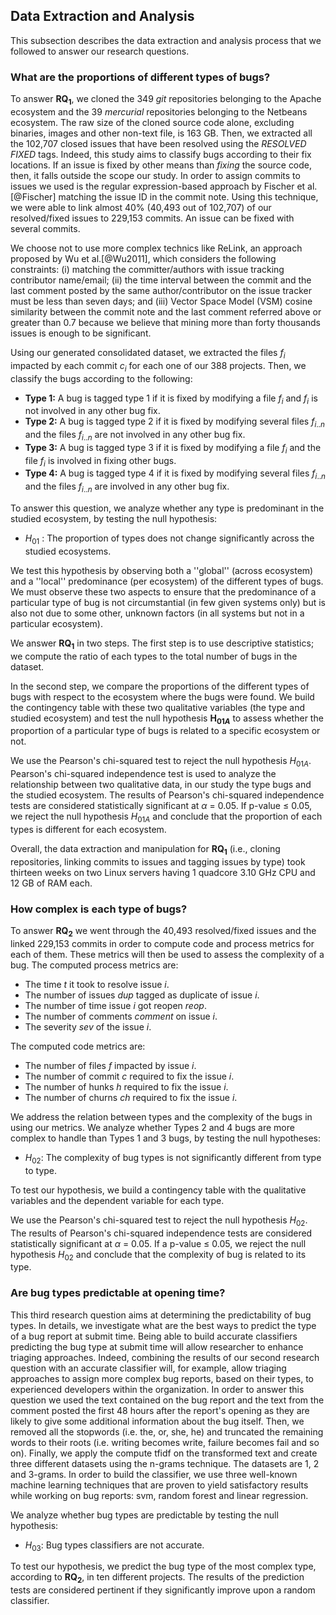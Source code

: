 
## Data Extraction and Analysis

This subsection describes the data extraction and analysis process that we followed to answer our research questions.

### What are the proportions of different types of bugs? 

To answer **RQ$_1$**, we cloned the 349 *git* repositories belonging to the Apache ecosystem and the 39 *mercurial* repositories belonging to the Netbeans ecosystem.
The raw size of the cloned source code alone, excluding binaries, images and other non-text file, is 163 GB.
Then, we extracted all the 102,707 closed issues that have been resolved using the *RESOLVED FIXED* tags.
Indeed, this study aims to classify bugs according to their fix locations.
If an issue is fixed by other means than *fixing* the source code, then, it falls outside the scope our study.
In order to assign commits to issues we used is the regular expression-based approach by Fischer et al. [@Fischer] matching the issue ID in the commit note.
Using this technique, we were able to link almost 40\% (40,493 out of 102,707) of our resolved/fixed issues to 229,153 commits.
An issue can be fixed with several commits.

We choose not to use more complex technics like ReLink, an approach proposed by Wu et al.[@Wu2011], which considers the following constraints: (i) matching the committer/authors with issue tracking contributor name/email; (ii) the time interval between the commit and the last comment posted by the same author/contributor on the issue tracker must be less than seven days; and (iii) Vector Space Model (VSM) cosine similarity between the commit note and the last comment referred above or greater than 0.7 because we believe that mining more than forty thousands issues is enough to be significant.

Using our generated consolidated dataset, we extracted the files $f_i$ impacted by each commit $c_i$ for each one of our 388 projects.
Then, we classify the bugs according to the following:


- **Type 1:** A bug is tagged type 1 if it is fixed by modifying a file $f_i$ and $f_i$ is not involved in any other bug fix.
- **Type 2:** A bug is tagged type 2 if it is fixed by modifying several files $f_{i..n}$ and the files $f_{i..n}$ are not involved in any other bug fix.
- **Type 3:** A bug is tagged type 3 if it is fixed by modifying a file $f_{i}$ and the file $f_{i}$ is involved in fixing other bugs.
- **Type 4:** A bug is tagged type 4 if it is fixed by modifying several files $f_{i..n}$ and the files $f_{i..n}$ are involved in any other bug fix.

To answer this question, we analyze whether any type is predominant in the studied ecosystem, by testing the null hypothesis:

- $H_{01}$ : The proportion of types does not change significantly across the studied ecosystems.

We test this hypothesis by observing both a ''global'' (across ecosystem) and a ''local'' predominance (per ecosystem) of the different types of bugs.
We must observe these two aspects to ensure that the predominance of a particular type of bug is not circumstantial (in few given systems only) but is also not due to some other, unknown factors (in all systems but not in a particular ecosystem).

We answer **RQ$_1$** in two steps.
The first step is to use descriptive statistics; we compute the ratio of each types to the total number of bugs in the dataset.

In the second step, we compare the proportions of the different types of bugs with respect to the ecosystem where the bugs were found.
We build the contingency table with these two qualitative variables (the type and studied ecosystem) and test the null hypothesis **H$_{01A}$** to assess whether the proportion of a particular type of bugs is related to a specific ecosystem or not.

We use the Pearson's chi-squared test to reject the null hypothesis $H_{01A}$.
Pearson's chi-squared independence test is used to analyze the relationship between two qualitative data, in our study the type bugs and the studied ecosystem.
The results of Pearson's chi-squared independence tests are considered
statistically significant at $\alpha$ = 0.05.
If p-value $\le$ 0.05, we reject the null hypothesis $H_{01A}$ and conclude that the proportion of each types is different for each ecosystem.

Overall, the data extraction and manipulation for **RQ$_1$** (i.e., cloning repositories, linking commits to issues and tagging issues by type) took thirteen weeks on two Linux servers having 1 quadcore 3.10 GHz CPU and 12 GB of RAM each.

### How complex is each type of bugs?

To answer **RQ$_2$** we went through the 40,493 resolved/fixed issues and the linked 229,153 commits in order to compute code and process metrics for each of them.
These metrics will then be used to assess the complexity of a bug.
The computed process metrics are:


- The time $t$ it took to resolve issue $i$.
- The number of issues $dup$ tagged as duplicate of issue $i$.
- The number of time issue $i$ got reopen $reop$.
- The number of comments $comment$ on issue $i$.
- The severity $sev$ of the issue $i$.

The computed code metrics are:

- The number of files $f$ impacted by issue $i$.
- The number of commit $c$ required to fix the issue $i$.
- The number of hunks $h$ required to fix the issue $i$.
- The number of churns $ch$ required to fix the issue $i$.


We address the relation between types and the complexity of the bugs in using our metrics.
We analyze whether Types 2 and 4 bugs are more complex to handle than Types 1 and 3 bugs, by testing the null hypotheses:


- $H_{02}$:  The complexity of bug types is not significantly different from type to type.


To test our hypothesis, we build a contingency table with the qualitative variables and the dependent variable for each type.

We use the Pearson's chi-squared test to reject the null hypothesis $H_{02}$.
The results of Pearson's chi-squared independence tests are considered statistically significant at $\alpha$ = 0.05.
If a p-value $\le$ 0.05, we reject the null hypothesis $H_{02}$ and conclude that the complexity of bug is related to its type.


### Are bug types predictable at opening time?

This third research question aims at determining the predictability of bug types. In details, we investigate what are the best ways to predict the type of a bug report at submit time. Being able to build accurate classifiers predicting the bug type at submit time will allow researcher to enhance triaging approaches.
Indeed, combining the results of our second research question with an accurate classifier will, for example, allow triaging approaches to assign more complex bug reports, based on their types, to experienced developers within the organization. 
In order to answer this question we used the text contained on the bug report and the text from the comment posted the first 48 hours after the report's opening as they are likely to give some additional information about the bug itself.
Then, we removed all the stopwords (i.e. the, or, she, he) and truncated the remaining words to their roots (i.e. writing becomes write, failure becomes fail and so on).
Finally, we apply the compute tfidf on the transformed text and create three different datasets using the n-grams technique. 
The datasets are 1, 2 and 3-grams.
In order to build the classifier, we use three well-known machine learning techniques that are proven to yield satisfactory results while working on bug reports: svm, random forest and linear regression.

We analyze whether bug types are predictable by testing the null hypothesis:

- $H_{03}$:  Bug types classifiers are not accurate.

To test our hypothesis, we predict the bug type of the most complex type, according to **RQ$_2$**, in ten different projects.
The results of the prediction tests are considered pertinent if they significantly improve upon a random classifier.
